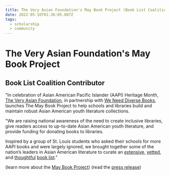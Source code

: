 ```yaml
---
title: The Very Asian Foundation's May Book Project (Book List Coalition Contributor)
date: 2022-05-16T01:36:05.607Z
tags:
  - scholarship
  - community
---
```

# The Very Asian Foundation's May Book Project 

## Book List Coalition Contributor

"In celebration of Asian American Pacific Islander (AAPI) Heritage Month, [The Very Asian Foundation](https://www.veryasianfoundation.org/), in partnership with [We Need Diverse Books](https://diversebooks.org), launches The May Book Project to help schools and libraries build and maintain robust Asian American youth literature collections.

"We are raising national awareness of the need to create inclusive libraries, give readers access to up-to-date Asian American youth literature, and provide funding for donating books to libraries.

Inspired by a group of St. Louis students who asked their schools for more AAPI books and were largely ignored, we brought together some of the nation’s leaders in Asian American literature to curate an [extensive](https://www.veryasianfoundation.org/s/MBPGuide-PictureBooks.pdf), [vetted](https://www.veryasianfoundation.org/s/MBPGuide-EarlyReaders.pdf), and [thoughtful](https://www.veryasianfoundation.org/s/MBPGuide-MiddleGrade.pdf) [book list](https://www.veryasianfoundation.org/s/MBPGuide-YA.pdf)."  

(learn more about the [May Book Project](https://www.veryasianfoundation.org/may-book-project)) (read the [press release](https://static1.squarespace.com/static/6255c845db7c643871d39966/t/62826db08258e37ecc0910b9/1652714928761/FINAL+PRESS+RELEASE+THE+MAY+BOOK+PROJECT+-+Google+Docs.pdf))